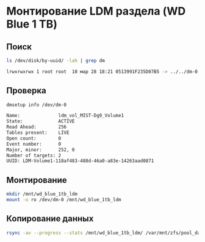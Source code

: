 # Монтирование LDM раздела (WD Blue 1 TB)
## Поиск
```sh
ls /dev/disk/by-uuid/ -lah | grep dm

lrwxrwxrwx 1 root root  10 мар 28 18:21 0513991F235D07B5 -> ../../dm-0
```

## Проверка
```sh
dmsetup info /dev/dm-0

Name:              ldm_vol_MIST-Dg0_Volume1
State:             ACTIVE
Read Ahead:        256
Tables present:    LIVE
Open count:        0
Event number:      0
Major, minor:      252, 0
Number of targets: 2
UUID: LDM-Volume1-118af483-488d-46a0-a83e-14263aad0871
```

## Монтирование
```sh
mkdir /mnt/wd_blue_1tb_ldm
mount -o ro /dev/dm-0 /mnt/wd_blue_1tb_ldm
```

## Копирование данных
```sh
rsync -av --progress --stats /mnt/wd_blue_1tb_ldm/ /var/mnt/zfs/pool_data/wd_blue_1tb/ldm/ 2>/var/mnt/zfs/pool_data/wd_blue_1tb/ldm_rsync_error.txt
```

